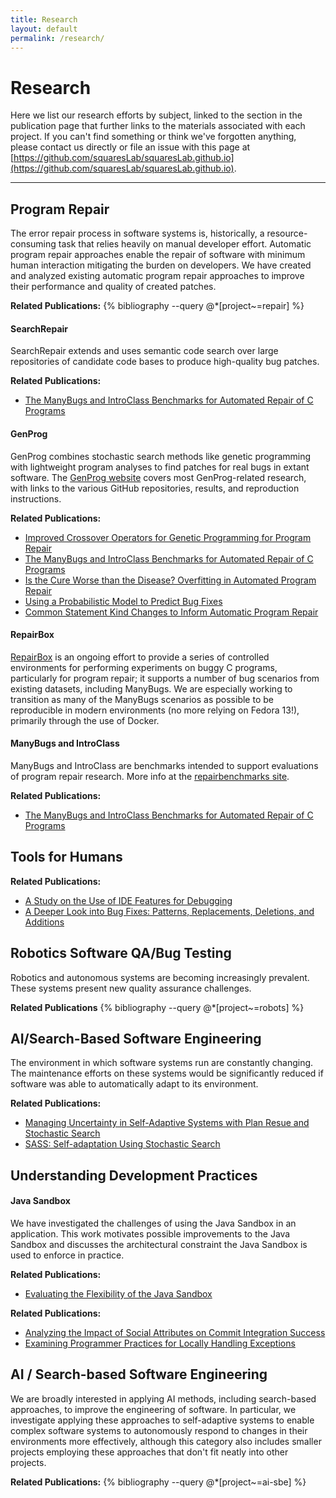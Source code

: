 ```yaml
---
title: Research
layout: default
permalink: /research/
---
```


# Research

Here we list our research efforts by subject, linked to the section in the
publication page that further links to the materials associated with each
project. If you can't find something or think we've forgotten anything, please
contact us directly or file an issue with this page at
[https://github.com/squaresLab/squaresLab.github.io](https://github.com/squaresLab/squaresLab.github.io).

---

## Program Repair
The error repair process in software systems is, historically,
a resource-consuming task that relies heavily on manual developer effort.
Automatic program repair approaches enable the repair of software with 
minimum human interaction mitigating the burden on developers.
We have created and analyzed existing automatic program repair approaches
to improve their performance and quality of created patches.

**Related Publications:**
{% bibliography --query @*[project~=repair] %}

#### SearchRepair
SearchRepair extends and uses semantic code search over large repositories of
candidate code bases to produce high-quality bug patches.

**Related Publications:**
- [The ManyBugs and IntroClass Benchmarks for Automated Repair of C Programs](/publications/#KeSearchRepair2015)

#### GenProg
GenProg combines stochastic search methods like genetic programming with
lightweight program analyses to find patches for real bugs in extant
software. The [GenProg website](https://squareslab.github.io/genprog-code)
covers most GenProg-related research, with links to the various GitHub
repositories, results, and reproduction instructions.

**Related Publications:**
- [Improved Crossover Operators for Genetic Programming for Program Repair](/publications/#OliveiraCrossover2016)
- [The ManyBugs and IntroClass Benchmarks for Automated Repair of C Programs](/publications/#LeGouesManyBugs2015)
- [Is the Cure Worse than the Disease?  Overfitting in Automated Program Repair](/publications/#SmithOverfitting2015)
- [Using a Probabilistic Model to Predict Bug Fixes](/publications/#SotoProbabilistic2018)
- [Common Statement Kind Changes to Inform Automatic Program Repair](/publications/#SotoMSRChallenge2018)

#### RepairBox
[RepairBox](https://github.com/squaresLab/RepairBox) is an ongoing effort to
provide a series of controlled environments for performing experiments on buggy
C programs, particularly for program repair; it supports a number of bug
scenarios from existing datasets, including ManyBugs.  We are especially working
to transition as many of the ManyBugs scenarios as possible to be reproducible
in modern environments (no
more relying on Fedora 13!), primarily through the use of Docker.

#### ManyBugs and IntroClass
ManyBugs and IntroClass are benchmarks intended to support evaluations of
program repair research. More info at the [repairbenchmarks
site](http://repairbenchmarks.cs.umass.edu/).

**Related Publications:**
- [The ManyBugs and IntroClass Benchmarks for Automated Repair of C Programs](/publications/#LeGouesManyBugs2015)


## Tools for Humans
**Related Publications:**
- [A Study on the Use of IDE Features for Debugging](/publications/#AfzalMSRChallenge2018)
- [A Deeper Look into Bug Fixes: Patterns, Replacements, Deletions, and Additions](/publications/#SotoMSRChallenge2016)

## Robotics Software QA/Bug Testing
Robotics and autonomous systems are becoming increasingly prevalent. These systems present new quality assurance challenges. 

**Related Publications**
{% bibliography --query @*[project~=robots] %}

## AI/Search-Based Software Engineering
The environment in which software systems run are constantly changing.
The maintenance efforts on these systems would be significantly reduced if
software was able to automatically adapt to its environment.


**Related Publications:**
- [Managing Uncertainty in Self-Adaptive Systems with Plan Resue and Stochastic Search](/publications/#KinneerManaging2018)
- [SASS: Self-adaptation Using Stochastic Search](/publications/#CokerSASS2015)


## Understanding Development Practices

#### Java Sandbox

We have investigated the challenges of using the Java Sandbox in an
application. This work motivates possible improvements to the Java Sandbox and
discusses the architectural constraint the Java Sandbox is used to enforce in
practice.

**Related Publications:**
- [Evaluating the Flexibility of the Java Sandbox](/publications/#CokerEvaluating2015)


**Related Publications:**
- [Analyzing the Impact of Social Attributes on Commit Integration Success](/publications/#SotoMSRChallenge2017)
- [Examining Programmer Practices for Locally Handling Exceptions](/publications/#KerryExceptions2016)

## AI / Search-based Software Engineering
We are broadly interested in applying AI methods, including search-based
approaches, to improve the engineering of software. In particular, we
investigate applying these approaches to self-adaptive systems to enable complex
software systems to autonomously respond to changes in their environments more
effectively, although this category also includes smaller projects employing
these approaches that don't fit neatly into other projects.

**Related Publications:**
{% bibliography --query @*[project~=ai-sbe] %}
